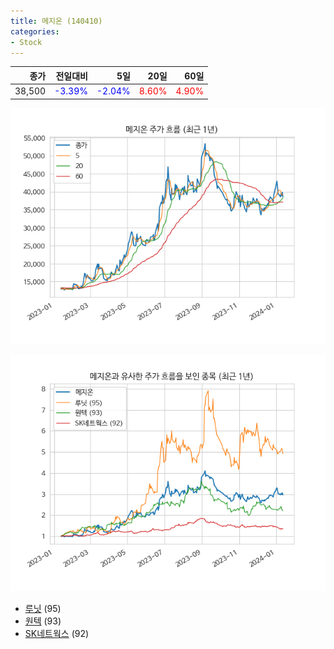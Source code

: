 ```yaml
---
title: 메지온 (140410)
categories:
- Stock
---
```


|종가|전일대비|5일|20일|60일|
|---:|-------:|--:|---:|---:|
|38,500|<span style="color: blue">-3.39%</span>|<span style="color: blue">-2.04%</span>|<span style="color: red">8.60%</span>|<span style="color: red">4.90%</span>|


<!-- more -->

![140410](/assets/images/stock/140410.png)

![140410](/assets/images/stock/140410_sim.png)

- [루닛](/stock/328130/) (95)
- [원텍](/stock/336570/) (93)
- [SK네트웍스](/stock/001740/) (92)